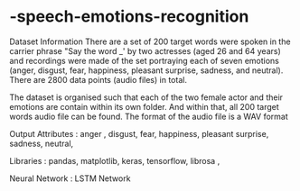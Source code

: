# -speech-emotions-recognition

Dataset Information
There are a set of 200 target words were spoken in the carrier phrase "Say the word _' by two actresses (aged 26 and 64 years) and recordings were made of the set portraying each of seven emotions (anger, disgust, fear, happiness, pleasant surprise, sadness, and neutral). There are 2800 data points (audio files) in total.

The dataset is organised such that each of the two female actor and their emotions are contain within its own folder. And within that, all 200 target words audio file can be found. The format of the audio file is a WAV format

Output Attributes : 
              anger ,
              disgust,
              fear,
              happiness,
              pleasant surprise,
              sadness,
              neutral,

Libraries : 
              pandas,
              matplotlib,
              keras,
              tensorflow,
              librosa ,
              
Neural Network : 
              LSTM Network

